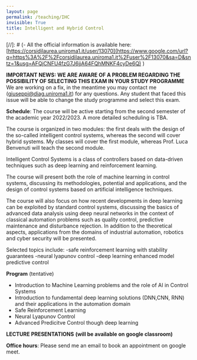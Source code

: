 ```yaml
---
layout: page
permalink: /teaching/IHC
invisible: True
title: Intelligent and Hybrid Control
---
```


[//]: # (-   All the official information is available here: [https://corsidilaurea.uniroma1.it/user/13070](https://www.google.com/url?q=https%3A%2F%2Fcorsidilaurea.uniroma1.it%2Fuser%2F13070&sa=D&sntz=1&usg=AFQjCNFU4fzG7J6jjA64FQhMNKF4cyDe6Q) )
   
**IMPORTANT NEWS: WE ARE AWARE OF A PROBLEM REGARDING THE POSSIBILITY OF SELECTING THIS EXAM IN YOUR STUDY PROGRAMME**
We are working on a fix, in the meantime you may contact me (giuseppi@diag.uniroma1.it) for any questions.
Any student that faced this issue will be able to change the study programme and select this exam.
   
**Schedule**: The course will be active starting from the second semester of the academic year 2022/2023. 
A more detailed scheduling is TBA. 


The course is organized in two modules: the first deals with the design of the so-called intelligent control systems, whereas the second will cover hybrid systems.
My classes will cover the first module, whereas Prof. Luca Benvenuti will teach the second module.

Intelligent Control Systems is a class of controllers based on data-driven techniques such as deep learning and reinforcement learning. 

The course will present both the role of machine learning in control systems, discussing its methodologies, potential and applications, and the design of control systems based on artificial intelligence techniques. 

The course will also focus on how recent developments in deep learning can be exploited by standard control systems, discussing the basics of advanced data analysis using deep neural networks in the context of classical automation problems such as quality control, predictive maintenance and disturbance rejection.
In addition to the theoretical aspects, applications from the domains of industrial automation, robotics and cyber security will be presented.

Selected topics include: 
-safe reinforcement learning with stability guarantees
-neural lyapunov control
-deep learning enhanced model predictive control


**Program** (tentative) 
- Introduction to Machine Learning problems and the role of AI in Control Systems
- Introduction to fundamental deep learning solutions (DNN,CNN, RNN) and their applications in the automation domain
- Safe Reinforcement Learning
- Neural Lyapunov Control
- Advanced Predicitve Control though deep learning

**LECTURE PRESENTATIONS** **(will be available on google classroom)**

**Office hours**: Please send me an email to book an appointment on google meet.
